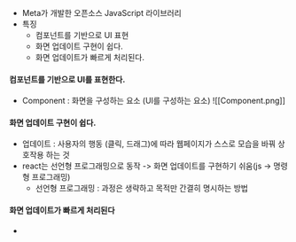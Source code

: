 - Meta가 개발한 오픈소스 JavaScript 라이브러리
- 특징 
	- 컴포넌트를 기반으로 UI 표현
	- 화면 업데이트 구현이 쉽다.
	- 화면 업데이트가 빠르게 처리된다.

#### 컴포넌트를 기반으로 UI를 표현한다.
- Component : 화면을 구성하는 요소 (UI를 구성하는 요소)
![[Component.png]]
#### 화면 업데이트 구현이 쉽다. 
- 업데이트 : 사용자의 행동 (클릭, 드래그)에 따라 웹페이지가 스스로 모습을 바꿔 상호작용 하는 것 
- react는 선언형 프로그래밍으로 동작 -> 화면 업데이트를 구현하기 쉬움(js -> 명령형 프로그래밍)
	- 선언형 프로그래밍 : 과정은 생략하고 목적만 간결히 명시하는 방법

#### 화면 업데이트가 빠르게 처리된다
- 
